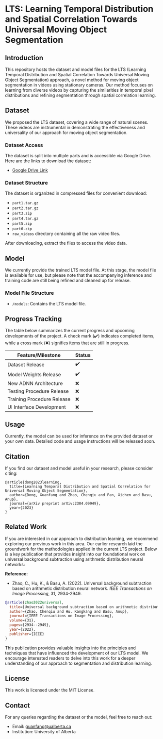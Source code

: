 # LTS: Learning Temporal Distribution and Spatial Correlation Towards Universal Moving Object Segmentation

## Introduction
This repository hosts the dataset and model files for the LTS (Learning Temporal Distribution and Spatial Correlation Towards Universal Moving Object Segmentation) approach, a novel method for moving object segmentation in videos using stationary cameras. Our method focuses on learning from diverse videos by capturing the similarities in temporal pixel distributions and refining segmentation through spatial correlation learning.

## Dataset
We proposed the LTS dataset, covering a wide range of natural scenes. These videos are instrumental in demonstrating the effectiveness and universality of our approach for moving object segmentation.

### Dataset Access
The dataset is split into multiple parts and is accessible via Google Drive. Here are the links to download the dataset:
- [Google Drive Link](https://drive.google.com/drive/folders/1M3YsXmIBhsonYSMySTgI016kSXKwoV1j?usp=drive_link)

### Dataset Structure
The dataset is organized in compressed files for convenient download:
- `part1.tar.gz`
- `part2.tar.gz`
- `part3.zip`
- `part4.tar.gz`
- `part5.zip`
- `part6.zip`
- `raw_videos` directory containing all the raw video files.

After downloading, extract the files to access the video data.

## Model
We currently provide the trained LTS model file. At this stage, the model file is available for use, but please note that the accompanying inference and training code are still being refined and cleaned up for release.

### Model File Structure
- `/models`: Contains the LTS model file.

## Progress Tracking

The table below summarizes the current progress and upcoming developments of the project. A check mark (✔️) indicates completed items, while a cross mark (❌) signifies items that are still in progress.

| Feature/Milestone         | Status |
|---------------------------|--------|
| Dataset Release           | ✔️     |
| Model Weights Release     | ✔️     |
| New ADNN Architecture     | ❌     |
| Testing Procedure Release | ❌     |
| Training Procedure Release| ❌     |
| UI Interface Development  | ❌     |

## Usage
Currently, the model can be used for inference on the provided dataset or your own data. Detailed code and usage instructions will be released soon.

## Citation
If you find our dataset and model useful in your research, please consider citing:
```
@article{dong2023learning,
  title={Learning Temporal Distribution and Spatial Correlation for Universal Moving Object Segmentation},
  author={Dong, Guanfang and Zhao, Chenqiu and Pan, Xichen and Basu, Anup},
  journal={arXiv preprint arXiv:2304.09949},
  year={2023}
}
```

## Related Work

If you are interested in our approach to distribution learning, we recommend exploring our previous work in this area. Our earlier research laid the groundwork for the methodologies applied in the current LTS project. Below is a key publication that provides insight into our foundational work on universal background subtraction using arithmetic distribution neural networks:

**Reference:**
- Zhao, C., Hu, K., & Basu, A. (2022). Universal background subtraction based on arithmetic distribution neural network. *IEEE Transactions on Image Processing*, 31, 2934-2949.

```bibtex
@article{zhao2022universal,
  title={Universal background subtraction based on arithmetic distribution neural network},
  author={Zhao, Chenqiu and Hu, Kangkang and Basu, Anup},
  journal={IEEE Transactions on Image Processing},
  volume={31},
  pages={2934--2949},
  year={2022},
  publisher={IEEE}
}
```

This publication provides valuable insights into the principles and techniques that have influenced the development of our LTS model. We encourage interested readers to delve into this work for a deeper understanding of our approach to segmentation and distribution learning.


## License
This work is licensed under the MIT License.

## Contact
For any queries regarding the dataset or the model, feel free to reach out:
- Email: guanfang@ualberta.ca
- Institution: University of Alberta
